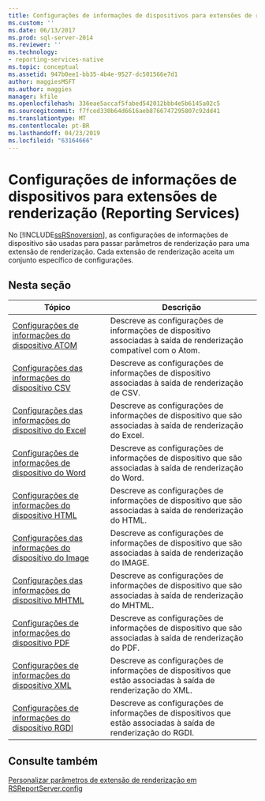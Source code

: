 ```yaml
---
title: Configurações de informações de dispositivos para extensões de renderização (Reporting Services) | Microsoft Docs
ms.custom: ''
ms.date: 06/13/2017
ms.prod: sql-server-2014
ms.reviewer: ''
ms.technology:
- reporting-services-native
ms.topic: conceptual
ms.assetid: 947b0ee1-bb35-4b4e-9527-dc501566e7d1
author: maggiesMSFT
ms.author: maggies
manager: kfile
ms.openlocfilehash: 336eae5accaf5fabed542012bbb4e5b6145a02c5
ms.sourcegitcommit: f7fced330b64d6616aeb8766747295807c92dd41
ms.translationtype: MT
ms.contentlocale: pt-BR
ms.lasthandoff: 04/23/2019
ms.locfileid: "63164666"
---
```

# <a name="device-information-settings-for-rendering-extensions-reporting-services"></a>Configurações de informações de dispositivos para extensões de renderização (Reporting Services)
  No [!INCLUDE[ssRSnoversion](../includes/ssrsnoversion-md.md)], as configurações de informações de dispositivo são usadas para passar parâmetros de renderização para uma extensão de renderização. Cada extensão de renderização aceita um conjunto específico de configurações.  
  
## <a name="in-this-section"></a>Nesta seção  
  
|Tópico|Descrição|  
|-----------|-----------------|  
|[Configurações de informações do dispositivo ATOM](../../2014/reporting-services/atom-device-information-settings.md)|Descreve as configurações de informações de dispositivo associadas à saída de renderização compatível com o Atom.|  
|[Configurações das informações do dispositivo CSV](csv-device-information-settings.md)|Descreve as configurações de informações de dispositivo associadas à saída de renderização de CSV.|  
|[Configurações das informações do dispositivo do Excel](excel-device-information-settings.md)|Descreve as configurações de informações de dispositivo que são associadas à saída de renderização do Excel.|  
|[Configurações de informações de dispositivo do Word](word-device-information-settings.md)|Descreve as configurações de informações de dispositivo que são associadas à saída de renderização do Word.|  
|[Configurações de informações do dispositivo HTML](html-device-information-settings.md)|Descreve as configurações de informações de dispositivo que são associadas à saída de renderização do HTML.|  
|[Configurações das informações do dispositivo do Image](image-device-information-settings.md)|Descreve as configurações de informações de dispositivo que são associadas à saída de renderização do IMAGE.|  
|[Configurações das informações do dispositivo MHTML](mhtml-device-information-settings.md)|Descreve as configurações de informações de dispositivo que são associadas à saída de renderização do MHTML.|  
|[Configurações de informações do dispositivo PDF](pdf-device-information-settings.md)|Descreve as configurações de informações de dispositivo que são associadas à saída de renderização do PDF.|  
|[Configurações de informações do dispositivo XML](xml-device-information-settings.md)|Descreve as configurações de informações de dispositivos que estão associadas à saída de renderização do XML.|  
|[Configurações de informações do dispositivo RGDI](rgdi-device-information-settings.md)|Descreve as configurações de informações de dispositivos que estão associadas à saída de renderização do RGDI.|  
  
## <a name="see-also"></a>Consulte também  
 [Personalizar parâmetros de extensão de renderização em RSReportServer.config](customize-rendering-extension-parameters-in-rsreportserver-config.md)  
  
  
